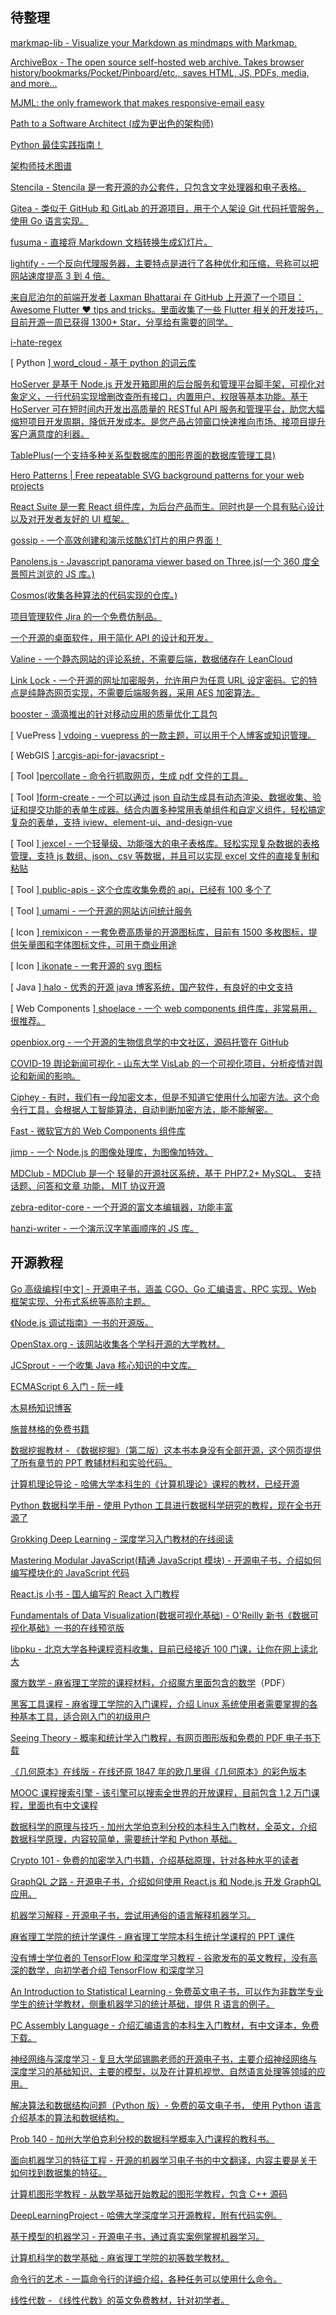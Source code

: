 ## 待整理

[markmap-lib - Visualize your Markdown as mindmaps with Markmap. ](https://markmap.js.org/)

[ArchiveBox - The open source self-hosted web archive. Takes browser history/bookmarks/Pocket/Pinboard/etc., saves HTML, JS, PDFs, media, and more...](https://github.com/pirate/ArchiveBox)



[MJML: the only framework that makes responsive-email easy ](https://github.com/mjmlio/mjml)

[Path to a Software Architect (成为更出色的架构师)](https://github.com/justinamiller/SoftwareArchitect)

[Python 最佳实践指南！](https://pythonguidecn.readthedocs.io/zh/latest/)

[架构师技术图谱](https://github.com/toutiaoio/awesome-architecture#%E5%89%8D%E7%AB%AF)



[Stencila - Stencila 是一套开源的办公套件，只包含文字处理器和电子表格。](http://stenci.la/)



[Gitea - 类似于 GitHub 和 GitLab 的开源项目，用于个人架设 Git 代码托管服务，使用 Go 语言实现。](https://gitea.io/en-us/)

[fusuma - 直接将 Markdown 文档转换生成幻灯片。](https://github.com/hiroppy/fusuma)

[lightify - 一个反向代理服务器，主要特点是进行了各种优化和压缩，号称可以把网站速度提高 3 到 4 倍。](https://medium.com/@alash3al/speed-any-website-by-3-4x-without-any-hassle-97ab34974dbc)

[来自尼泊尔的前端开发者 Laxman Bhattarai 在 GitHub 上开源了一个项目：Awesome Flutter ❤️ tips and tricks。里面收集了一些 Flutter 相关的开发技巧，目前开源一周已获得 1300+ Star，分享给有需要的同学。](https://github.com/erluxman/awesomefluttertips)

[i-hate-regex](https://github.com/geongeorge/i-hate-regex)

[ Python ][ word_cloud - 基于 python 的词云库](https://github.com/amueller/word_cloud)

[HoServer 是基于 Node.js 开发开箱即用的后台服务和管理平台脚手架，可视化对象定义，一行代码实现增删改查所有接口，内置用户、权限等基本功能。基于 HoServer 可在短时间内开发出高质量的 RESTful API 服务和管理平台，助您大幅缩短项目开发周期，降低开发成本。是您产品占领窗口快速推向市场、接项目提升客户满意度的利器。](https://github.com/hello-react/HoServer)

[TablePlus(一个支持多种关系型数据库的图形界面的数据库管理工具)](https://tableplus.com/)

[Hero Patterns | Free repeatable SVG background patterns for your web projects](http://www.heropatterns.com/)

[React Suite 是一套 React 组件库，为后台产品而生。同时也是一个具有贴心设计以及对开发者友好的 UI 框架。](https://github.com/rsuite/rsuite/blob/master/README_zh.md)

[gossip - 一个高效创建和演示炫酷幻灯片的用户界面！](https://github.com/pearmini/gossip)

[Panolens.js - Javascript panorama viewer based on Three.js(一个 360 度全景照片浏览的 JS 库。)](https://github.com/pchen66/panolens.js)

[Cosmos(收集各种算法的代码实现的仓库。)](https://github.com/OpenGenus/cosmos)

[项目管理软件 Jira 的一个免费仿制品。](https://tara.ai/)

[一个开源的桌面软件，用于简化 API 的设计和开发。](https://insomnia.rest/)

[Valine - 一个静态网站的评论系统，不需要后端，数据储存在 LeanCloud](https://valine.js.org/)

[Link Lock - 一个开源的网址加密服务，允许用户为任意 URL 设定密码。它的特点是纯静态网页实现，不需要后端服务器，采用 AES 加密算法。 ](https://github.com/jstrieb/link-lock)

[booster - 滴滴推出的针对移动应用的质量优化工具包](https://github.com/didi/booster)

[ VuePress ][ vdoing - vuepress 的一款主题，可以用于个人博客或知识管理。](https://github.com/xugaoyi/vuepress-theme-vdoing)

[ WebGIS ][ arcgis-api-for-javacsript - ](https://github.com/CarpenterGISer/ArcGIS-API-For-Javacsript)

[ Tool ][percollate - 命令行抓取网页，生成 pdf 文件的工具。](https://github.com/danburzo/percollate)

[ Tool ][form-create - 一个可以通过 json 自动生成具有动态渲染、数据收集、验证和提交功能的表单生成器。结合内置多种常用表单组件和自定义组件，轻松搞定复杂的表单，支持 iview、element-ui、and-design-vue](https://github.com/xaboy/form-create)

[ Tool ][ jexcel - 一个轻量级、功能强大的电子表格库。轻松实现复杂数据的表格管理，支持 js 数组、json、csv 等数据，并且可以实现 excel 文件的直接复制和粘贴](https://github.com/paulhodel/jexcel)

[ Tool ][ public-apis - 这个仓库收集免费的 api，已经有 100 多个了](https://github.com/toddmotto/public-apis)

[ Tool ][ umami - 一个开源的网站访问统计服务](https://umami.is/)

[ Icon ][ remixicon - 一套免费高质量的开源图标库，目前有 1500 多枚图标，提供矢量图和字体图标文件，可用于商业用途](https://github.com/Remix-Design/RemixIcon)

[ Icon ][ ikonate - 一套开源的 svg 图标](https://github.com/mikolajdobrucki/ikonate)

[ Java ][ halo - 优秀的开源 java 博客系统，国产软件，有良好的中文支持](https://github.com/halo-dev/halo)

[ Web Components ][ shoelace - 一个 web components 组件库，非常易用，很推荐。](https://shoelace.style/)

[openbiox.org - 一个开源的生物信息学的中文社区，源码托管在 GitHub](https://community.openbiox.org/)

[COVID-19 舆论新闻可视化 - 山东大学 VisLab 的一个可视化项目，分析疫情对舆论和新闻的影响。](https://github.com/pearmini/ncovis-2020)

[Ciphey - 有时，我们有一段加密文本，但是不知道它使用什么加密方法。这个命令行工具，会根据人工智能算法，自动判断加密方法，能不能解密。](https://github.com/Ciphey/Ciphey)

[Fast - 微软官方的 Web Components 组件库](https://fast.design/docs/introduction)

[jimp - 一个 Node.js 的图像处理库，为图像加特效。](https://github.com/oliver-moran/jimp)

[MDClub - MDClub 是一个 轻量的开源社区系统，基于 PHP7.2+ MySQL。 支持 话题、问答和文章 功能， MIT 协议开源](https://github.com/zdhxiong/mdclub)

[zebra-editor-core - 一个开源的富文本编辑器，功能丰富](https://github.com/acccco/zebra-editor-core)

[hanzi-writer - 一个演示汉字笔画顺序的 JS 库。](https://chanind.github.io/hanzi-writer/)

## 开源教程

[Go 高级编程[中文] - 开源电子书，涵盖 CGO、Go 汇编语言、RPC 实现、Web 框架实现、分布式系统等高阶主题。](https://github.com/chai2010/advanced-go-programming-book)

[《Node.js 调试指南》一书的开源版。](https://github.com/nswbmw/node-in-debugging)

[OpenStax.org - 该网站收集各个学科开源的大学教材。](https://openstax.org/subjects)

[JCSprout - 一个收集 Java 核心知识的中文库。](https://github.com/crossoverJie/JCSprout)

[ECMAScript 6 入门 - 阮一峰](https://es6.ruanyifeng.com/)

[木易杨知识博客](https://github.com/yygmind/blog)

[施普林格的免费书籍](https://hnarayanan.github.io/springer-books/)

[数据挖掘教材 - 《数据挖掘》（第二版）这本书本身没有全部开源，这个网页提供了所有章节的 PPT 教辅材料和实验代码。](https://www-users.cs.umn.edu/~kumar001/dmbook/index.php)

[计算机理论导论 - 哈佛大学本科生的《计算机理论》课程的教材，已经开源](https://introtcs.org/public/index.html)

[Python 数据科学手册 - 使用 Python 工具进行数据科学研究的教程，现在全书开源了](https://github.com/jakevdp/PythonDataScienceHandbook)

[Grokking Deep Learning - 深度学习入门教材的在线阅读](https://livebook.manning.com/#!/book/grokking-deep-learning/)

[Mastering Modular JavaScript(精通 JavaScript 模块) - 开源电子书，介绍如何编写模块化的 JavaScript 代码](https://github.com/mjavascript/mastering-modular-javascript)

[React.js 小书 - 国人编写的 React 入门教程](http://huziketang.mangojuice.top/books/react/)

[Fundamentals of Data Visualization(数据可视化基础) - O'Reilly 新书《数据可视化基础》一书的在线预览版](https://serialmentor.com/dataviz/)

[libpku - 北京大学各种课程资料收集，目前已经接近 100 门课，让你在网上读北大](https://lib-pku.github.io/)

[魔方数学 - 麻省理工学院的课程材料，介绍魔方里面包含的数学](https://web.mit.edu/sp.268/www/rubik.pdf)（PDF）

[黑客工具课程 - 麻省理工学院的入门课程，介绍 Linux 系统使用者需要掌握的各种基本工具，适合刚入门的初级用户](https://hacker-tools.github.io/lectures/)

[Seeing Theory - 概率和统计学入门教程，有网页图形版和免费的 PDF 电子书下载](https://seeing-theory.brown.edu/#firstPage)

[《几何原本》在线版 - 在线还原 1847 年的欧几里得《几何原本》的彩色版本](https://www.c82.net/euclid/)

[MOOC 课程搜索引擎 - 该引擎可以搜索全世界的开放课程，目前包含 1.2 万门课程，里面也有中文课程](https://www.classcentral.com/)

[数据科学的原理与技巧 - 加州大学伯克利分校的本科生入门教材，全英文，介绍数据科学原理，内容较简单，需要统计学和 Python 基础。](https://www.textbook.ds100.org/)

[Crypto 101 - 免费的加密学入门书籍，介绍基础原理，针对各种水平的读者](https://www.crypto101.io/)

[GraphQL 之路 - 开源电子书，介绍如何使用 React.js 和 Node.js 开发 GraphQL 应用。](https://www.robinwieruch.de/the-road-to-graphql-book/)

[机器学习解释 - 开源电子书，尝试用通俗的语言解释机器学习。](https://christophm.github.io/interpretable-ml-book/)

[麻省理工学院的统计学课件 - 麻省理工学院本科生统计学课程的 PPT 课件](https://ocw.mit.edu/courses/mathematics/18-650-statistics-for-applications-fall-2016/lecture-slides/)

[没有博士学位者的 TensorFlow 和深度学习教程 - 谷歌发布的英文教程，没有高深的数学，向初学者介绍 TensorFlow 和深度学习](https://codelabs.developers.google.com/codelabs/cloud-tensorflow-mnist/)

[An Introduction to Statistical Learning - 免费英文电子书，可以作为非数学专业学生的统计学教材，侧重机器学习的统计基础，提供 R 语言的例子。](http://faculty.marshall.usc.edu/gareth-james/ISL/)

[PC Assembly Language - 介绍汇编语言的本科生入门教材，有中文译本，免费下载。](https://pacman128.github.io/pcasm/)

[神经网络与深度学习 - 复旦大学邱锡鹏老师的开源电子书，主要介绍神经网络与深度学习的基础知识、主要的模型，以及在计算机视觉、自然语言处理等领域的应用。](https://github.com/nndl/nndl.github.io)

[解决算法和数据结构问题（Python 版）- 免费的英文电子书， 使用 Python 语言介绍基本的算法和数据结构。](https://www.cs.auckland.ac.nz/compsci105s1c/resources/ProblemSolvingwithAlgorithmsandDataStructures.pdf)

[Prob 140 - 加州大学伯克利分校的数据科学概率入门课程的教科书。](http://prob140.org/textbook/chapters/README)

[面向机器学习的特征工程 - 开源的机器学习电子书的中文翻译，内容主要是关于如何找到数据集的特征。](http://fe4ml.apachecn.org/#/)

[计算机图形学教程 - 从数学基础开始教起的图形学教程，包含 C++ 源码](http://www.scratchapixel.com/)

[DeepLearningProject - 哈佛大学深度学习开源教程，附有代码实例。](https://github.com/Spandan-Madan/DeepLearningProject)

[基于模型的机器学习 - 开源电子书，通过真实案例掌握机器学习。](http://mbmlbook.com/)

[计算机科学的数学基础 - 麻省理工学院的初等数学教材。](https://courses.csail.mit.edu/6.042/spring17/mcs.pdf)

[命令行的艺术 - 一篇命令行的详细介绍，各种任务可以使用什么命令。](https://github.com/jlevy/the-art-of-command-line/blob/master/README-zh.md)

[线性代数 - 《线性代数》的英文免费教材，针对初学者。](https://hefferon.net/linearalgebra/)
